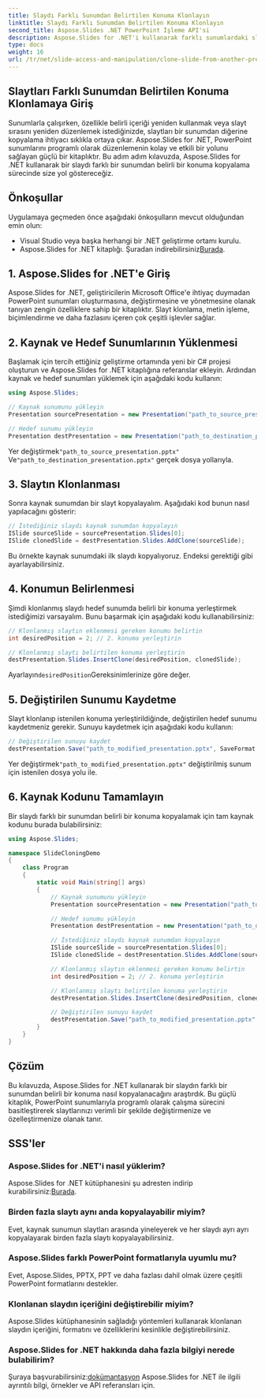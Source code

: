 ```yaml
---
title: Slaydı Farklı Sunumdan Belirtilen Konuma Klonlayın
linktitle: Slaydı Farklı Sunumdan Belirtilen Konuma Klonlayın
second_title: Aspose.Slides .NET PowerPoint İşleme API'si
description: Aspose.Slides for .NET'i kullanarak farklı sunumlardaki slaytları belirli bir konuma nasıl kopyalayacağınızı öğrenin. Slayt klonlamayı, konum belirtmeyi ve sunum kaydetmeyi kapsayan, eksiksiz kaynak kodunu içeren adım adım kılavuz.
type: docs
weight: 16
url: /tr/net/slide-access-and-manipulation/clone-slide-from-another-presentation-specified-position/
---
```


## Slaytları Farklı Sunumdan Belirtilen Konuma Klonlamaya Giriş

Sunumlarla çalışırken, özellikle belirli içeriği yeniden kullanmak veya slayt sırasını yeniden düzenlemek istediğinizde, slaytları bir sunumdan diğerine kopyalama ihtiyacı sıklıkla ortaya çıkar. Aspose.Slides for .NET, PowerPoint sunumlarını programlı olarak düzenlemenin kolay ve etkili bir yolunu sağlayan güçlü bir kitaplıktır. Bu adım adım kılavuzda, Aspose.Slides for .NET kullanarak bir slaydı farklı bir sunumdan belirli bir konuma kopyalama sürecinde size yol göstereceğiz.

## Önkoşullar

Uygulamaya geçmeden önce aşağıdaki önkoşulların mevcut olduğundan emin olun:

- Visual Studio veya başka herhangi bir .NET geliştirme ortamı kurulu.
-  Aspose.Slides for .NET kitaplığı. Şuradan indirebilirsiniz[Burada](https://releases.aspose.com/slides/net/).

## 1. Aspose.Slides for .NET'e Giriş

Aspose.Slides for .NET, geliştiricilerin Microsoft Office'e ihtiyaç duymadan PowerPoint sunumları oluşturmasına, değiştirmesine ve yönetmesine olanak tanıyan zengin özelliklere sahip bir kitaplıktır. Slayt klonlama, metin işleme, biçimlendirme ve daha fazlasını içeren çok çeşitli işlevler sağlar.

## 2. Kaynak ve Hedef Sunumlarının Yüklenmesi

Başlamak için tercih ettiğiniz geliştirme ortamında yeni bir C# projesi oluşturun ve Aspose.Slides for .NET kitaplığına referanslar ekleyin. Ardından kaynak ve hedef sunumları yüklemek için aşağıdaki kodu kullanın:

```csharp
using Aspose.Slides;

// Kaynak sunumunu yükleyin
Presentation sourcePresentation = new Presentation("path_to_source_presentation.pptx");

// Hedef sunumu yükleyin
Presentation destPresentation = new Presentation("path_to_destination_presentation.pptx");
```

 Yer değiştirmek`"path_to_source_presentation.pptx"` Ve`"path_to_destination_presentation.pptx"` gerçek dosya yollarıyla.

## 3. Slaytın Klonlanması

Sonra kaynak sunumdan bir slayt kopyalayalım. Aşağıdaki kod bunun nasıl yapılacağını gösterir:

```csharp
// İstediğiniz slaydı kaynak sunumdan kopyalayın
ISlide sourceSlide = sourcePresentation.Slides[0];
ISlide clonedSlide = destPresentation.Slides.AddClone(sourceSlide);
```

Bu örnekte kaynak sunumdaki ilk slaydı kopyalıyoruz. Endeksi gerektiği gibi ayarlayabilirsiniz.

## 4. Konumun Belirlenmesi

Şimdi klonlanmış slaydı hedef sunumda belirli bir konuma yerleştirmek istediğimizi varsayalım. Bunu başarmak için aşağıdaki kodu kullanabilirsiniz:

```csharp
// Klonlanmış slaytın eklenmesi gereken konumu belirtin
int desiredPosition = 2; // 2. konuma yerleştirin

// Klonlanmış slaytı belirtilen konuma yerleştirin
destPresentation.Slides.InsertClone(desiredPosition, clonedSlide);
```

 Ayarlayın`desiredPosition`Gereksinimlerinize göre değer.

## 5. Değiştirilen Sunumu Kaydetme

Slayt klonlanıp istenilen konuma yerleştirildiğinde, değiştirilen hedef sunumu kaydetmeniz gerekir. Sunuyu kaydetmek için aşağıdaki kodu kullanın:

```csharp
// Değiştirilen sunuyu kaydet
destPresentation.Save("path_to_modified_presentation.pptx", SaveFormat.Pptx);
```

 Yer değiştirmek`"path_to_modified_presentation.pptx"` değiştirilmiş sunum için istenilen dosya yolu ile.

## 6. Kaynak Kodunu Tamamlayın

Bir slaydı farklı bir sunumdan belirli bir konuma kopyalamak için tam kaynak kodunu burada bulabilirsiniz:

```csharp
using Aspose.Slides;

namespace SlideCloningDemo
{
    class Program
    {
        static void Main(string[] args)
        {
            // Kaynak sunumunu yükleyin
            Presentation sourcePresentation = new Presentation("path_to_source_presentation.pptx");

            // Hedef sunumu yükleyin
            Presentation destPresentation = new Presentation("path_to_destination_presentation.pptx");

            // İstediğiniz slaydı kaynak sunumdan kopyalayın
            ISlide sourceSlide = sourcePresentation.Slides[0];
            ISlide clonedSlide = destPresentation.Slides.AddClone(sourceSlide);

            // Klonlanmış slaytın eklenmesi gereken konumu belirtin
            int desiredPosition = 2; // 2. konuma yerleştirin

            // Klonlanmış slaytı belirtilen konuma yerleştirin
            destPresentation.Slides.InsertClone(desiredPosition, clonedSlide);

            // Değiştirilen sunuyu kaydet
            destPresentation.Save("path_to_modified_presentation.pptx", SaveFormat.Pptx);
        }
    }
}
```

## Çözüm

Bu kılavuzda, Aspose.Slides for .NET kullanarak bir slaydın farklı bir sunumdan belirli bir konuma nasıl kopyalanacağını araştırdık. Bu güçlü kitaplık, PowerPoint sunumlarıyla programlı olarak çalışma sürecini basitleştirerek slaytlarınızı verimli bir şekilde değiştirmenize ve özelleştirmenize olanak tanır.

## SSS'ler

### Aspose.Slides for .NET'i nasıl yüklerim?

 Aspose.Slides for .NET kütüphanesini şu adresten indirip kurabilirsiniz:[Burada](https://releases.aspose.com/slides/net/).

### Birden fazla slaytı aynı anda kopyalayabilir miyim?

Evet, kaynak sunumun slaytları arasında yineleyerek ve her slaydı ayrı ayrı kopyalayarak birden fazla slaytı kopyalayabilirsiniz.

### Aspose.Slides farklı PowerPoint formatlarıyla uyumlu mu?

Evet, Aspose.Slides, PPTX, PPT ve daha fazlası dahil olmak üzere çeşitli PowerPoint formatlarını destekler.

### Klonlanan slaydın içeriğini değiştirebilir miyim?

Aspose.Slides kütüphanesinin sağladığı yöntemleri kullanarak klonlanan slaydın içeriğini, formatını ve özelliklerini kesinlikle değiştirebilirsiniz.

### Aspose.Slides for .NET hakkında daha fazla bilgiyi nerede bulabilirim?

 Şuraya başvurabilirsiniz:[dokümantasyon](https://reference.aspose.com/slides/net/) Aspose.Slides for .NET ile ilgili ayrıntılı bilgi, örnekler ve API referansları için.